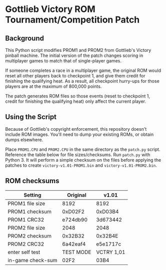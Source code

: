 # Gottlieb Victory ROM Tournament/Competition Patch

## Background

This Python script modifies PROM1 and PROM2 from Gottlieb's Victory pinball
machine.  The initial version of the patch changes scoring in multiplayer
games to match that of single-player games.

If someone completes a race in a multiplayer game, the original ROM would
reset all other players back to checkpoint 1, and give them credit for
finishing the qualifying heat.  As a result, all checkpoint hurry-ups for
those players are at the maximum of 800,000 points.

The patch generates ROM files so those events (reset to checkpoint 1, credit
for finishing the qualifying heat) only affect the current player.

## Using the Script

Because of Gottlieb's copyright enforcement, this repository doesn't include
ROM images.  You'll need to dump your existing ROMs, or obtain dumps
elsewhere.

Place `PROM1.CPU` and `PROM2.CPU` in the same directory as the `patch.py`
script.  Reference the table below for file sizes/checksums.  Run `patch.py`
with Python 3.  It will perform a simple checksum on the files before
applying the patches to create `victory-v1.01-PROM1.bin` and
`victory-v1.01-PROM2.bin`.

## ROM checksums

| Setting           | Original  | v1.01      |
|-------------------|-----------|------------|
| PROM1 file size   | 8192      | 8192       |
| PROM1 checksum    | 0xD02F2   | 0xD03B4    |
| PROM1 CRC32       | e724db90  | 3d673442   |
| PROM2 file size   | 2048      | 2048       |
| PROM2 checksum    | 0x32B32   | 0x32B4E    |
| PROM2 CRC32       | 6a42eaf4  | e5e1717c   |
| enter self test   | TEST MODE | VCTRY 1,01 |
| in-game check-sum | 02F2      | 03B4       |
